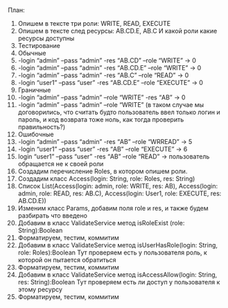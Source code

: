 План:
1.	Опишем в тексте три роли: WRITE, READ, EXECUTE
2.	Опишем в тексте след ресурсы: AB.CD.E, AB.C
И какой роли какие ресурсы доступны
3.	Тестирование
4.	Обычные
5.	-login “admin” –pass “admin”  -res “АВ.CD” –role “WRITE” -> 0
6.	-login “admin” –pass “admin”  -res “АВ.CD.E” –role “WRITE” -> 0
7.	-login “admin” –pass “admin”  -res “АВ.C” –role “READ” -> 0
8.	-login “user1” –pass “user”  -res “АВ.CD.E” –role “EXECUTE” -> 0
9.	Граничные
10.	-login “admin” –pass “admin” –role “WRITE” -res “АВ”  -> 0
11.	-login “admin” –pass “admin” –role “WRITE” 
(в таком случае мы договорились, что считать будто пользователь ввел только логин и пароль, и код возврата тоже ноль, как тогда проверить правильность?)
12.	Ошибочные
13.	-login “admin” –pass “admin”  -res “АВ” –role “WRREAD” -> 5
14.	-login “user1” –pass “user”  -res “АВ” –role “EXECUTE” -> 6
15.	login “user1” –pass “user”  -res “АВ” –role “READ” -> пользователь обращается не к своей роли
16.	Создадим перечисление Roles, в котором опишем роли.
17.	Создадим класс Access(login: String, role: Roles, res: String)
18.	Список List(Access(login: admin, role: WRITE, res: АВ), Access(login: admin, role: READ, res: AB.C), Access(login: User1, role: EXECUTE, res: AB.CD.E))
19.	Изменим класс Params, добавим поля role и res, и также будем разбирать что введено
20.	Добавим в класс ValidateService метод  isRoleExist (role: String):Boolean
21.	Форматируем, тестим, коммитим
22.	Добавим в класс ValidateService метод  isUserHasRole(login: String, role: Roles):Boolean
Тут проверяем есть у пользователя роль, к которой он пытается обратиться
23.	Форматируем, тестим, коммитим
24.	Добавим в класс ValidateService метод  isAccessAllow(login: String, res: String):Boolean
Тут проверяем есть ли доступ у пользователя к этому ресурсу  
25.	Форматируем, тестим, коммитим
